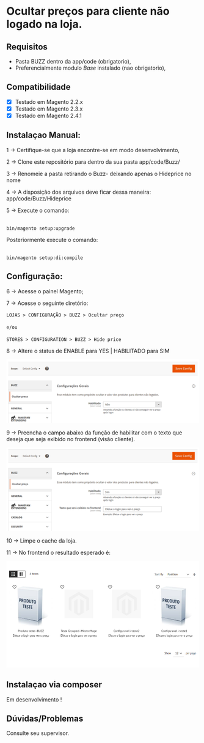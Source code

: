 # Ocultar preços para cliente não logado na loja.


## Requisitos

* Pasta BUZZ dentro da app/code (obrigatorio),
* Preferencialmente modulo *Base* instalado (nao obrigatorio),

## Compatibilidade

- [x] Testado em Magento 2.2.x
- [x] Testado em Magento 2.3.x
- [x] Testado em Magento 2.4.1

## Instalaçao Manual:

1 -> Certifique-se que a loja encontre-se em modo desenvolvimento,

2 -> Clone este repositório para dentro da sua pasta app/code/Buzz/

3 -> Renomeie a pasta retirando o Buzz- deixando apenas o Hideprice no nome

4 -> A disposição dos arquivos deve ficar dessa maneira: app/code/Buzz/Hideprice

5 -> Execute o comando:

```

bin/magento setup:upgrade

```

Posteriormente execute o comando:

```

bin/magento setup:di:compile 

```
## Configuração:

6 -> Acesse o painel Magento;

7 -> Acesse o seguinte diretório: 

    LOJAS > CONFIGURAÇÃO > BUZZ > Ocultar preço

    e/ou

    STORES > CONFIGURATION > BUZZ > Hide price

8 -> Altere o status de ENABLE para YES | HABILITADO para SIM

![1-opcaomenu](https://github.com/Buzz-Dev-Web/Hideprice/blob/main/images/1-habilitar.png)

9 -> Preencha o campo abaixo da função de habilitar com o texto que deseja que seja exibido no frontend (visão cliente).

![1-textofront](https://github.com/Buzz-Dev-Web/Hideprice/blob/main/images/2-habilitado.png)

10 -> Limpe o cache da loja.

11 -> No frontend o resultado esperado é:

![3-visãocliente](https://github.com/Buzz-Dev-Web/Hideprice/blob/main/images/3-visaocliente.png)

## Instalaçao via composer

Em desenvolvimento !


## Dúvidas/Problemas

Consulte seu supervisor.
